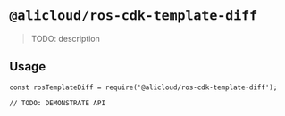 # `@alicloud/ros-cdk-template-diff`

> TODO: description

## Usage

```
const rosTemplateDiff = require('@alicloud/ros-cdk-template-diff');

// TODO: DEMONSTRATE API
```
